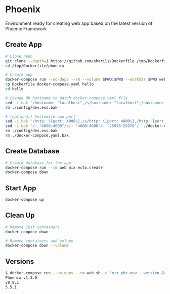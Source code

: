 # Phoenix

Environment ready for creating web app based on the latest version of Phoenix Framework

## Create App

```sh
# Clone repo
git clone --depth=1 https://github.com/sharils/Dockerfile /tmp/Dockerfile
cd /tmp/Dockerfile/phoenix

# Create app
docker-compose run --no-deps --rm --volume $PWD:$PWD --workdir $PWD web mix phx.new hello
cp Dockerfile docker-compose.yaml hello
cd hello

# Change db hostname to match docker-compose.yaml file
sed -i.bak '/hostname: "localhost",/s/hostname: "localhost",/hostname: "db",/' ./config/dev.exs
rm ./config/dev.exs.bak

# (optional) Customise app port
sed -i.bak '/http: \[port: 4000\],/s/http: \[port: 4000\],/http: [port: 25976],/' ./config/dev.exs
sed -i.bak '/- "4000:4000"/s/- "4000:4000"/- "25976:25976"/' ./docker-compose.yaml
rm ./config/dev.exs.bak
rm ./docker-compose.yaml.bak
```

## Create Database

```sh
# Create database for the app
docker-compose run --rm web mix ecto.create
docker-compose down
```

## Start App

```sh
docker-compose up
```

## Clean Up

```sh
# Remove just containers
docker-compose down
```

```sh
# Remove containers and volume
docker-compose down --volume
```

## Versions

```sh
$ docker-compose run --no-deps --rm web sh -c 'mix phx.new --version && node -v && npm -v'
Phoenix v1.3.0
v8.9.1
5.5.1
```
